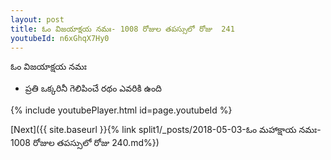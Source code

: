 ```yaml
---
layout: post
title: ఓం విజయాక్షయ నమః- 1008 రోజుల తపస్సులో రోజు  241
youtubeId: n6xGhqX7Hy0
---
```

 
 
 ఓం విజయాక్షయ నమః  
 
 -  ప్రతి ఒక్కరినీ గెలిపించే రథం ఎవరికి ఉంది 
 
  
 
  
 
 
 
 
 
 


{% include youtubePlayer.html id=page.youtubeId %}
 
[Next]({{ site.baseurl }}{% link  split1/_posts/2018-05-03-ఓం మహాక్షాయ నమః- 1008 రోజుల తపస్సులో రోజు  240.md%})
 
